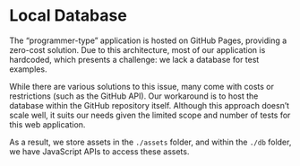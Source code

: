 # Local Database

The “programmer-type” application is hosted on GitHub Pages, providing a zero-cost solution. Due to this architecture,
most of our application is hardcoded, which presents a challenge: we lack a database for test examples.

While there are various solutions to this issue, many come with costs or restrictions (such as the GitHub API). Our
workaround is to host the database within the GitHub repository itself. Although this approach doesn’t scale well, it
suits our needs given the limited scope and number of tests for this web application.

As a result, we store assets in the `./assets` folder, and within the `./db` folder, we have JavaScript APIs to access
these assets.
